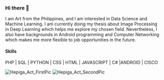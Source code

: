 ### Hi there 👋

I am Art from the Philippines, and I am interested in Data Science and Machine Learning. I am currently doing my thesis about Image Processing in Deep Learning which helps me explore my chosen field.
Nevertheless, I also have backgrounds in Android programming and Computer Networking which makes me more flexible to job opportunities in the future.

#### Skills
PHP | SQL | PYTHON | CSS | HTML | JAVASCRIPT | C# |ANDROID | CISCO

![Hepiga_Act_FirstPic](https://github.com/artjason/artjason/assets/156570446/b8796108-3180-47f1-be17-470d5a1b095a)
![Hepiga_Act_SecondPic](https://github.com/artjason/artjason/assets/156570446/31c06053-a433-4c4e-a899-85252a1a0ffd)

